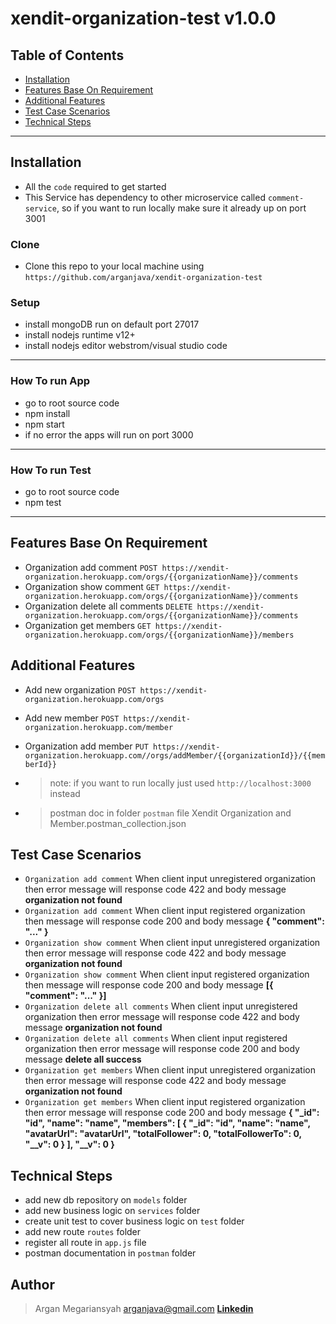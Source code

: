 # xendit-organization-test v1.0.0
## Table of Contents
- [Installation](#installation)
- [Features Base On Requirement](#features)
- [Additional Features](#additional_features)
- [Test Case Scenarios](#test_case_scenario)
- [Technical Steps](#technical_step)

---


## Installation

- All the `code` required to get started
- This Service has dependency to other microservice called `comment-service`, so if you want to run locally make sure it already up on port 3001
### Clone

- Clone this repo to your local machine using `https://github.com/arganjava/xendit-organization-test`

### Setup

- install mongoDB run on default port 27017
- install nodejs runtime v12+
- install nodejs editor webstrom/visual studio code
---

### How To run App
- go to root source code
- npm install
- npm start
- if no error the apps will run on port 3000
---

### How To run Test
- go to root source code
- npm test
---

## Features Base On Requirement
- Organization add comment `POST https://xendit-organization.herokuapp.com/orgs/{{organizationName}}/comments`
- Organization show comment `GET https://xendit-organization.herokuapp.com/orgs/{{organizationName}}/comments`
- Organization delete all comments `DELETE https://xendit-organization.herokuapp.com/orgs/{{organizationName}}/comments`
- Organization get members `GET https://xendit-organization.herokuapp.com/orgs/{{organizationName}}/members`

## Additional Features
- Add new organization `POST https://xendit-organization.herokuapp.com/orgs`
- Add new member `POST https://xendit-organization.herokuapp.com/member`
- Organization add member `PUT https://xendit-organization.herokuapp.com//orgs/addMember/{{organizationId}}/{{memberId}}`

- > note: if you want to run locally just used `http://localhost:3000` instead
- > postman doc in folder `postman` file Xendit Organization and Member.postman_collection.json

## Test Case Scenarios
- `Organization add comment` When client input unregistered organization then error message will response code 422 and body message **organization not found**
- `Organization add comment` When client input registered organization then message will response code 200 and body message **{ "comment": "..." }**
- `Organization show comment` When client input unregistered organization then error message will response code 422 and body message **organization not found**
- `Organization show comment` When client input registered organization then message will response code 200 and body message **[{ "comment": "..." }]**
- `Organization delete all comments` When client input unregistered organization then error message will response code 422 and body message **organization not found**
- `Organization delete all comments` When client input registered organization then error message will response code 200 and body message **delete all success**
- `Organization get members` When client input unregistered organization then error message will response code 422 and body message **organization not found**
- `Organization get members` When client input registered organization then error message will response code 200 and body message **{ "_id": "id", "name": "name", "members": [ { "_id": "id", "name": "name", "avatarUrl": "avatarUrl", "totalFollower": 0, "totalFollowerTo": 0, "__v": 0 } ], "__v": 0 }**

## Technical Steps

- add new db repository on `models` folder 
- add new business logic on `services` folder
- create unit test to cover business logic on `test` folder
- add new route `routes` folder
- register all route in `app.js` file
- postman documentation in `postman` folder 

## Author

> Argan Megariansyah arganjava@gmail.com **[Linkedin](https://www.linkedin.com/in/argan-megariansyah-65751a89/)**